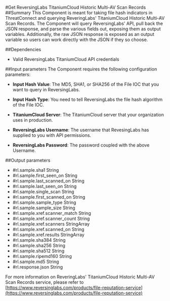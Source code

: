 #Get ReversingLabs TitaniumCloud Historic Multi-AV Scan Records
##Summary
This Component is meant for taking file hash indicators in ThreatConnect and querying ReveringLabs' TitaniumCloud Historic Multi-AV Scan Records. The Component will query ReversingLabs' API, pull back the JSON response, and parse the various fields out, exposing them as output variables. Additionally, the raw JSON response is exposed as an output variable so users can work directly with the JSON if they so choose. 

##Dependencies
- Valid ReversingLabs TitaniumCloud API credentials

##Input parameters
The Component requires the following configuration parameters:
- **Input Hash Value**: The MD5, SHA1, or SHA256 of the File IOC that you want to query in ReversingLabs.

- **Input Hash Type**: You need to tell ReversingLabs the file hash algorithm of the File IOC.

- **TitaniumCloud Server**: The TitaniumCloud server that your organization uses in production.

- **ReversingLabs Username**: The username that RevesingLabs has supplied to you with API permissions.

- **ReversingLabs Password**: The password coupled with the above Username.



##Output parameters
- #rl.sample.sha1	String
- #rl.sample.first_seen_on	String
- #rl.sample.last_scanned_on	String
- #rl.sample.last_seen_on	String
- #rl.sample.single_scan	String
- #rl.sample.first_scanned_on	String
- #rl.sample.sample_type	String
- #rl.sample.sample_size	String
- #rl.sample.xref.scanner_match	String
- #rl.sample.xref.scanner_count	String
- #rl.sample.xref.scanners	StringArray
- #rl.sample.xref.scanned_on	String
- #rl.sample.xref.results	StringArray
- #rl.sample.sha384	String
- #rl.sample.sha256	String
- #rl.sample.sha512	String
- #rl.sample.ripemd160	String
- #rl.sample.md5	String
- #rl.response.json	String


For more information on ReveringLabs' TitaniumCloud Historic Multi-AV Scan Records service, please refer to [https://www.reversinglabs.com/products/file-reputation-service](https://www.reversinglabs.com/products/file-reputation-service)